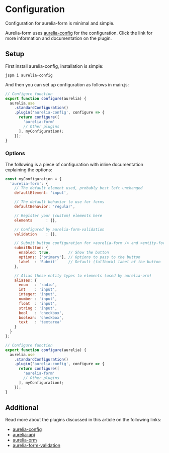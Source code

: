 # Configuration
Configuration for aurelia-form is minimal and simple.

Aurelia-form uses [aurelia-config](https://aurelia-config.spoonx.org) for the configuration.
Click the link for more information and documentation on the plugin.

## Setup
First install aurelia-config, installation is simple:

`jspm i aurelia-config`

And then you can set up configuration as follows in main.js: 

```js
// Configure function
export function configure(aurelia) {
  aurelia.use
    .standardConfiguration()
    .plugin('aurelia-config', configure => {
      return configure([
        'aurelia-form'
        // Other plugins
      ], myConfiguration);
    });
}
```

### Options
The following is a piece of configuration with inline documentation explaining the options:

```js
const myConfiguration = {
  'aurelia-form': {
    // The default element used, probably best left unchanged
    defaultElement: 'input',

    // The default behavior to use for forms
    defaultBehavior: 'regular',

    // Register your (custom) elements here
    elements      : {},

    // Configured by aurelia-form-validation
    validation    : {},

    // Submit button configuration for <aurelia-form /> and <entity-form />
    submitButton: {
      enabled: true,        // Show the button
      options: ['primary'], // Options to pass to the button
      label  : 'Submit'     // Default (fallback) label of the button
    },

    // Alias these entity types to elements (used by aurelia-orm)
    aliases: {
      enum   : 'radio',
      int    : 'input',
      integer: 'input',
      number : 'input',
      float  : 'input',
      string : 'input',
      bool   : 'checkbox',
      boolean: 'checkbox',
      text   : 'textarea'
    }
  }
};

// Configure function
export function configure(aurelia) {
  aurelia.use
    .standardConfiguration()
    .plugin('aurelia-config', configure => {
      return configure([
        'aurelia-form'
        // Other plugins
      ], myConfiguration);
    });
}
```

## Additional
Read more about the plugins discussed in this article on the following links:

- [aurelia-config](https://aurelia-config.spoonx.org/)
- [aurelia-api](https://aurelia-api.spoonx.org/)
- [aurelia-orm](https://aurelia-orm.spoonx.org/)
- [aurelia-form-validation](https://aurelia-form-validation.spoonx.org/)
